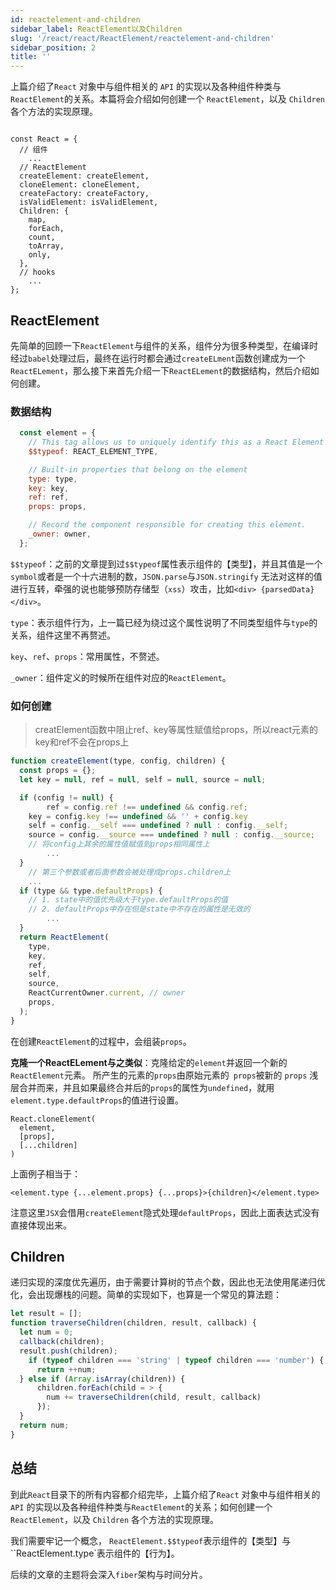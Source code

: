 ```yaml
---
id: reactelement-and-children
sidebar_label: ReactElement以及Children
slug: '/react/react/ReactElement/reactelement-and-children'
sidebar_position: 2
title: ''
---
```


		  

上篇介绍了`React` 对象中与组件相关的 `API` 的实现以及各种组件种类与`ReactElement`的关系。本篇将会介绍如何创建一个 `ReactElement`，以及 `Children` 各个方法的实现原理。

```

const React = {
  // 组件
	...
  // ReactElement
  createElement: createElement,
  cloneElement: cloneElement,
  createFactory: createFactory,
  isValidElement: isValidElement,
  Children: {
    map,
    forEach,
    count,
    toArray,
    only,
  },
  // hooks
	...
};
```



## ReactElement

先简单的回顾一下`ReactElement`与组件的关系，组件分为很多种类型，在编译时经过`babel`处理过后，最终在运行时都会通过`createELment`函数创建成为一个`ReactELement`，那么接下来首先介绍一下`ReactELement`的数据结构，然后介绍如何创建。

### 数据结构

```javascript
  const element = {
    // This tag allows us to uniquely identify this as a React Element
    $$typeof: REACT_ELEMENT_TYPE,

    // Built-in properties that belong on the element
    type: type,
    key: key,
    ref: ref,
    props: props,

    // Record the component responsible for creating this element.
    _owner: owner,
  };
```

`$$typeof`：之前的文章提到过`$$typeof`属性表示组件的【类型】，并且其值是一个`symbol`或者是一个十六进制的数，`JSON.parse`与`JSON.stringify` 无法对这样的值进行互转，牵强的说也能够预防存储型（`xss`）攻击，比如`<div> {parsedData} </div>`。

`type`：表示组件行为，上一篇已经为绕过这个属性说明了不同类型组件与`type`的关系，组件这里不再赘述。

`key`、`ref`、`props`：常用属性，不赘述。

`_owner`：组件定义的时候所在组件对应的`ReactElement`。

### 如何创建

> creatElement函数中阻止ref、key等属性赋值给props，所以react元素的key和ref不会在props上

```javascript
function createElement(type, config, children) {
  const props = {};
  let key = null, ref = null, self = null, source = null;

  if (config != null) {
		ref = config.ref !== undefined && config.ref;
    key = config.key !== undefined && '' + config.key
    self = config.__self === undefined ? null : config.__self;
    source = config.__source === undefined ? null : config.__source;
    // 将config上其余的属性值赋值到props相同属性上
		...
  }
	// 第三个参数或者后面参数会被处理成props.children上
    ...
  if (type && type.defaultProps) {
  	// 1. state中的值优先级大于type.defaultProps的值
    // 2. defaultProps中存在但是state中不存在的属性是无效的
    	...
  }
  return ReactElement(
    type,
    key,
    ref,
    self,
    source,
    ReactCurrentOwner.current, // owner
    props,
  );
}
```

在创建`ReactElement`的过程中，会组装`props`。

**克隆一个ReactELement与之类似**：克隆给定的`element`并返回一个新的`ReactElement`元素。 所产生的元素的`props`由原始元素的` props`被新的 `props` 浅层合并而来，并且如果最终合并后的`props`的属性为`undefined`，就用`element.type.defaultProps`的值进行设置。

```
React.cloneElement(
  element,
  [props],
  [...children]
)
```

上面例子相当于：

```
<element.type {...element.props} {...props}>{children}</element.type>
```

注意这里`JSX`会借用`createElement`隐式处理`defaultProps`，因此上面表达式没有直接体现出来。

## Children

递归实现的深度优先遍历，由于需要计算树的节点个数，因此也无法使用尾递归优化，会出现爆栈的问题。简单的实现如下，也算是一个常见的算法题：

```javascript
let result = [];
function traverseChildren(children, result, callback) {
  let num = 0;
  callback(children);
  result.push(children);
	if (typeof children === 'string' | typeof children === 'number') {
      return ++num;
  } else if (Array.isArray(children)) {
      children.forEach(child = > {
        num += traverseChildren(child, result, callback)
      });
  }
  return num;
}
```

## 总结

到此`React`目录下的所有内容都介绍完毕，上篇介绍了`React` 对象中与组件相关的 `API` 的实现以及各种组件种类与`ReactElement`的关系；如何创建一个 `ReactElement`，以及 `Children` 各个方法的实现原理。

我们需要牢记一个概念， `ReactElement.$$typeof`表示组件的【类型】与``ReactElement.type`表示组件的【行为】。

后续的文章的主题将会深入`fiber`架构与时间分片。


